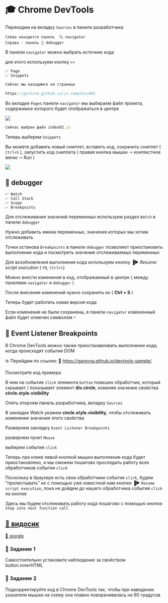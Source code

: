 # 🎓 Chrome DevTools

Переходим на вкладку  `Sources` в панели разработчика

    Слева находится панель  🔍 navigator
    Справа - панель 🔧 debugger

В панели `navigator` можно выбрать источник кода

для этого используем кнопку `>>`

    ✅ Page
    ✅ Snippets

```javascript
Сейчас мы находимся на странице

https://garevna.github.io/js-samples/#02
```
Во вкладке `Pages` панели  `navigator`  мы выбираем файл проекта, содержимое которого будет отображаться в центре

![](https://raw.githubusercontent.com/garevna/js-course/master/images/lessons/01.png)
```javascript
Сейчас выбран файл index02.js
```
Теперь выберем `Snippets`

Вы можете добавить новый сниппет, вставить код, сохранить сниппет ( `Ctrl+S` ), запустить код сниппета ( правая кнопка мышки ⇾ контекстное меню ⇾ Run )

![](https://raw.githubusercontent.com/garevna/js-course/master/images/lessons/02.png)

## 📖 debugger

    ✅ Watch
    ✅ Call Stack
    ✅ Scope
    ✅ Breakpoints

Для отслеживания значений переменных  используем раздел  `Watch`  в панели  `debugger`

Нужно добавить имена переменных, значения которых мы хотим отслеживать

Точки останова   `Breakpoints`    в панели   `debugger`   позволяют приостановить выполнение кода 
и посмотреть значения отслеживаемых переменных

Для возобновления выполнения кода используем кнопку   ▐▶️  *Resume script execution* 
 ( `F8`, `Ctrl+\`)

Можно внести изменения в код, отображаемый в центре ( между панелями `navigator` и `debugger` )

После внесения изменений нужно сохранить их  ( **Ctrl + S** )

Теперь будет работать новая версия кода

Если изменения не были сохранены, в панели  `navigator`  измененный файл будет отмечен символом `*`

## 📖 Event Listener Breakpoints

В  Chrome DevTools  можно также приостанавливать выполнение кода, когда происходят события DOM

☕️ Перейдем по ссылке:  🔗 https://garevna.github.io/devtools-sample/

Посмотрите код примера

В нем на событие  `click`  элемента  `button` повешен обработчик, который скрывает / показывает элемент  **div.circle**, 
изменяя значение свойства  **circle.style.visibility**

Опять откроем панель разработчика, вкладку `Sources`

В закладке  Watch  укажем   **circle.style.visibility**, чтобы отслеживать изменение значения этого свойства

Развернем закладку  `Event Listener Breakpoints`

развернем пункт  `Mouse`

выберем событие  `click`

Теперь при клике левой кнопкой мышки выполнение кода будет приостановлено, и мы сможем пошагово проследить работу всех обработчиков события  `click`

Поскольку в браузере есть свои обработчики события  `click`, будем "пролистывать" их с помощью уже известной нам кнопки ▐▶️  `Resume script execution`, пока не дойдем до нашего обработчика события  `click`  на кнопке

Здесь мы будем отслеживать работу кода пошагово с помощью кнопки  `Step into next function call`

## [🎦 видосик](https://youtu.be/PQYG2aJf6uI)

[🔗 google](https://developers.google.com/web/tools/chrome-devtools/)

### 💼 Задание 1

Самостоятельно установите наблюдение за свойством    button.innerHTML

### 💼 Задание 2

Подкорректируйте код в Chrome DevTools так, чтобы при наведении указателя мышки на схему она плавно поворачивалась на 90 градусов 